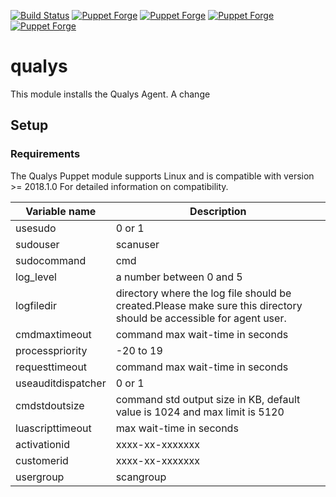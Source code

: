 [![Build Status](https://img.shields.io/travis/16c7x/qualys/master.svg?style=flat-square)](https://travis-ci.org/16c7x/qualys)
[![Puppet Forge](https://img.shields.io/puppetforge/v/16c7x/qualys.svg?style=flat-square)](https://forge.puppetlabs.com/16c7x/qualys)
[![Puppet Forge](https://img.shields.io/puppetforge/dt/16c7x/qualys.svg?style=flat-square)](https://forge.puppet.com/16c7x/qualys)
[![Puppet Forge](https://img.shields.io/puppetforge/e/16c7x/qualys.svg?style=flat-square)](https://forge.puppet.com/16c7x/qualys)
[![Puppet Forge](https://img.shields.io/puppetforge/f/16c7x/qualys.svg?style=flat-square)](https://forge.puppet.com/16c7x/qualys)

# qualys

This module installs the Qualys Agent.
A change

## Setup

### Requirements
The Qualys Puppet module supports Linux and is compatible with version >= 2018.1.0 For detailed information on compatibility.



| Variable name                     | Description                                                                       |
|-----------------------------------|-----------------------------------------------------------------------------------|
| usesudo                           | 0 or 1                                                                            |
| sudouser                          |scanuser                                                                           |
| sudocommand                       |cmd                                                                                |
| log_level                         | a number between 0 and 5                                                          |
| logfiledir                        | directory where the log file should be created.Please make sure this directory should be accessible for agent user.|
| cmdmaxtimeout                     | command max wait-time in seconds                                                  |
| processpriority                   | -20 to 19                                                                         |
| requesttimeout                    | command max wait-time in seconds                                                  |
| useauditdispatcher                | 0 or 1                                                                            |
| cmdstdoutsize                     | command std output size in KB, default value is 1024 and max limit is 5120        |
| luascripttimeout                  | max wait-time in seconds                                                          |
| activationid                      | xxxx-xx-xxxxxxx                                                                   |
| customerid                        | xxxx-xx-xxxxxxx                                                                   |
| usergroup                         | scangroup                                                                         |
